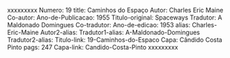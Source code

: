 xxxxxxxxx
Numero: 19
title: Caminhos do Espaço
Autor: Charles Eric Maine
Co-autor: 
Ano-de-Publicacao: 1955
Titulo-original: Spaceways
Tradutor: A Maldonado Domingues
Co-tradutor: 
Ano-de-edicao: 1953
alias: Charles-Eric-Maine
Autor2-alias: 
Tradutor1-alias: A-Maldonado-Domingues
Tradutor2-alias: 
Titulo-link: 19-Caminhos-do-Espaco
Capa: Cândido Costa Pinto
pags: 247
Capa-link: Candido-Costa-Pinto
xxxxxxxxx